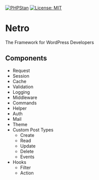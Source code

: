 [![PHPStan](https://img.shields.io/badge/PHPStan-enabled-brightgreen.svg?style=flat)](https://github.com/phpstan/phpstan)
[![License: MIT](https://img.shields.io/badge/License-MIT-yellow.svg)](https://opensource.org/licenses/MIT)

# Netro
The Framework for WordPress Developers

## Components

- Request
- Session
- Cache
- Validation
- Logging
- Middleware
- Commands
- Helper
- Auth
- Mail
- Theme
- Custom Post Types
  - Create
  - Read
  - Update
  - Delete
  - Events
- Hooks
  - Filter
  - Action
